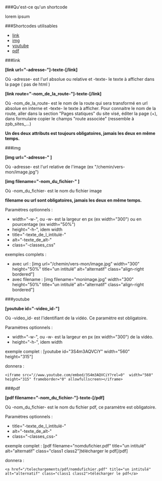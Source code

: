 ###Qu'est-ce qu'un shortcode

lorem ipsum

###Shortcodes utilisables

- [link](#link)
- [img](#img)
- [youtube](#youtube)
- [pdf](#pdf)

###link <a name="link"></a>

__[link url="-adresse-"]-texte-[/link]__

Où -adresse- est l'url absolue ou relative et -texte- le texte à afficher dans la page ( pas de html )

__[link route="-nom_de_la_route-"]-texte-[/link]__

Où -nom\_de\_la\_route- est le nom de la route qui sera transformé en url absolue en interne et -texte- le texte à afficher.
Pour connaitre le nom de la route, aller dans la section "Pages statiques" du site visé,
éditer la page (+), dans formulaire copier le champs "route associée" (ressemble à zpb\_sites\_...)

__Un des deux attributs est toujours obligatoires, jamais les deux en même temps.__

###img <a name="img"></a>


__[img url="-adresse-" ]__

Où -adresse- est l'url relative de l'image (ex "/chemin/vers-mon/image.jpg")

__[img filename="-nom_du_fichier-" ]__

Où -nom\_du\_fichier- est le nom du fichier image

__filename ou url sont obligatoires, jamais les deux en même temps.__



Paramètres optionnels :

- width="-w-", ou -w- est la largeur en px (ex width="300") ou en pourcentage (ex width="50%")
- height="-h-", idem width
- title="-texte\_de\_l\_intitulé-"
- alt="-texte\_de\_alt-"
- class="-classes\_css"

exemples complets :

- avec url : [img url="/chemin/vers-mon/image.jpg" width="300" height="50%" title="un intitulé" alt="alternatif" class="align-right bordered"]
- avec filename : [img filename="monimage.jpg" width="300" height="50%" title="un intitulé" alt="alternatif" class="align-right bordered"]

###youtube <a name="youtube"></a>

__[youtube id="-video\_id-"]__

Où -video\_id- est l'identifiant de la vidéo. Ce paramètre est obligatoire.

Paramètres optionnels :

- width="-w-", ou -w- est la largeur en px (ex width="300") de la vidéo.
- height="-h-", idem width

exemple complet : [youtube id="3S4m3AQVCiY" width="560" height="315"] 

donnera :

`<iframe src="//www.youtube.com/embed/3S4m3AQVCiY?rel=0"  width="560" height="315" frameborder="0" allowfullscreen></iframe>`

###pdf <a name="pdf"></a>

__[pdf filename="-nom\_du\_fichier-"]-texte-[/pdf]__

Où -nom\_du\_fichier- est le nom du fichier pdf, ce paramètre est obligatoire.

Paramètres optionnels :

- title="-texte\_de\_l\_intitulé-"
- alt="-texte\_de\_alt-"
- class="-classes\_css-"

exemple complet : [pdf filename="nomdufichier.pdf" title="un intitulé" alt="alternatif" class="class1 class2"]télécharger le pdf[/pdf]

donnera :

`<a href="/telechargements/pdf/nomdufichier.pdf" title="un intitulé" alt="alternatif" class="class1 class2">télécharger le pdf</a>`






